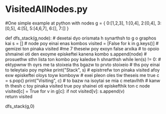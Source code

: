 # VisitedAllNodes.py
#One simple example at python with nodes 
g = {
    0:[1,2,3],
    1:[0,4],
    2:[0,4],
    3:[0,5],
    4:[5],
    5:[4,6,7],
    6:[],
    7:[]
}

def dfs_stack(g,node):                                  # dexetai dyo orismata h synarthsh to g o graphos kai 
    s = []                                              # node poy einai enas kombos
    visited = [False for k in g.keys()]                 # gemizei ton pinaka visited
                                                        #me 7 theseiw poy exoyn false arxika
                                                        # to opoio shmainei oti den exoyme episkeftei kanena kombo
    s.append(node)                                      # prosuethw sthn lista ton kombo poy kaledse h shnarthsh
    while len(s) != 0:                                  # ektypwnw th oyrs me ta stoixeia ths bgazw to prvto stoixeio
                                                        # ths poy einai to teleytaio poy mphke
        print("Stack", s)                               # epistrrefw ton pinaka visited afoy exw episkeftei oloys toyw komboyw
                                                        # exei pleon oles tiw theseis me true
        c = s.pop()
        print("Visiting", c)                            # to bazw na isoytai  se mia c metavlhth
                                                        # kanw th thesh c toy pinaka visited true poy shainei oti episkefthik    ton c node
        visited[c] = True
        for v in g[c]:
            if not visited[v]:
                s.append(v)                             
    return visited                                      
   
dfs_stack(g,0)                                          
